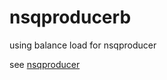 # nsqproducerb
using balance load for nsqproducer

see [nsqproducer](https://github.com/sryanyuan/nsqproducerb)